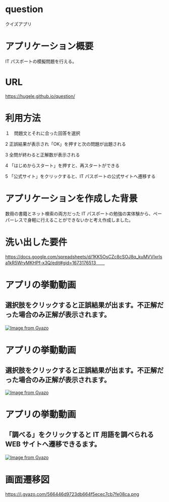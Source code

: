# question

クイズアプリ

# アプリケーション概要

IT パスポートの模擬問題を行える。

# URL

https://hugele.github.io/question/

# 利用方法

１　問題文とそれに合った回答を選択

2 正誤結果が表示され「OK」を押すと次の問題が出題される

3 全問が終わると正解数が表示される

4 「はじめからスタート」を押すと、再スタートができる

5 「公式サイト」をクリックすると、IT パスポートの公式サイトへ遷移する

# アプリケーションを作成した背景

数冊の書籍とネット検索の両方だった IT パスポートの勉強の実体験から、ペーパーレスで身軽に行えることができないかと考え作成しました。

# 洗い出した要件　　


https://docs.google.com/spreadsheets/d/1KK5OsCZc8cSOJ8q_kuMVVIxrlsa1kR5WryMKHPf-x3Q/edit#gid=1673176513　　


# アプリの挙動動画

## 選択肢をクリックすると正誤結果が出ます。不正解だった場合のみ正解が表示されます。　　


[![Image from Gyazo](https://i.gyazo.com/1f821ba23ee23c340149bc02aa2bc13d.gif)](https://gyazo.com/1f821ba23ee23c340149bc02aa2bc13d)　　


# アプリの挙動動画　　


## 選択肢をクリックすると正誤結果が出ます。不正解だった場合のみ正解が表示されます。　　


[![Image from Gyazo](https://i.gyazo.com/5919a3b40f4d796c526ebc213a115f5a.gif)](https://gyazo.com/5919a3b40f4d796c526ebc213a115f5a)

# アプリの挙動動画

## 「調べる」をクリックすると IT 用語を調べられる WEB サイトへ遷移できるます。

[![Image from Gyazo](https://i.gyazo.com/9edeccd402dd164faa7cef1bad0bf0c5.gif)](https://gyazo.com/9edeccd402dd164faa7cef1bad0bf0c5)　　


# 画面遷移図  

https://i.gyazo.com/566446d9723db664f5ecec7cb7fe08ca.png
